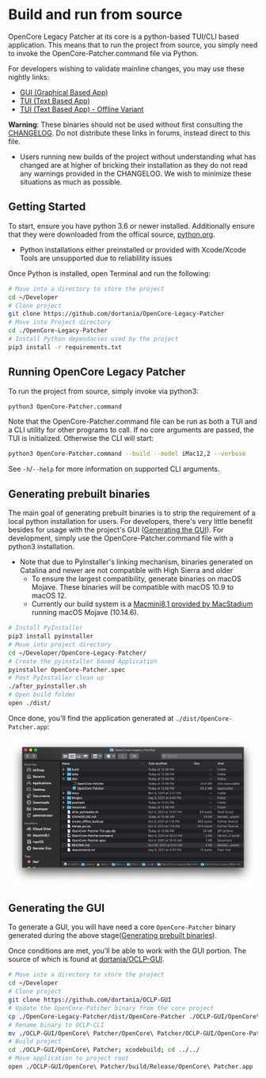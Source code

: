 # Build and run from source

OpenCore Legacy Patcher at its core is a python-based TUI/CLI based application. This means that to run the project from source, you simply need to invoke the OpenCore-Patcher.command file via Python.

For developers wishing to validate mainline changes, you may use these nightly links:

* [GUI (Graphical Based App)](https://nightly.link/dortania/OpenCore-Legacy-Patcher/workflows/build-gui/main/OpenCore-Patcher-GUI.app.zip)
* [TUI (Text Based App)](https://nightly.link/dortania/OpenCore-Legacy-Patcher/workflows/build-app/main/OpenCore-Patcher-TUI.app.zip)
* [TUI (Text Based App) - Offline Variant](https://nightly.link/dortania/OpenCore-Legacy-Patcher/workflows/build-app/main/OpenCore-Patcher-TUI-Offline.app.zip)

**Warning**: These binaries should not be used without first consulting the [CHANGELOG](./CHANGELOG.md). Do not distribute these links in forums, instead direct to this file.

* Users running new builds of the project without understanding what has changed are at higher of bricking their installation as they do not read any warnings provided in the CHANGELOG. We wish to minimize these situations as much as possible.

## Getting Started

To start, ensure you have python 3.6 or newer installed. Additionally ensure that they were downloaded from the offical source, [python.org](https://www.python.org/downloads/macos/).

* Python installations either preinstalled or provided with Xcode/Xcode Tools are unsupported due to reliablility issues

Once Python is installed, open Terminal and run the following:

```sh
# Move into a directory to store the project
cd ~/Developer
# Clone project
git clone https://github.com/dortania/OpenCore-Legacy-Patcher
# Move into Project directory
cd ./OpenCore-Legacy-Patcher
# Install Python dependacies used by the project
pip3 install -r requirements.txt
```

## Running OpenCore Legacy Patcher

To run the project from source, simply invoke via python3:

```sh
python3 OpenCore-Patcher.command
```

Note that the OpenCore-Patcher.command file can be run as both a TUI and a CLI utility for other programs to call. If no core arguments are passed, the TUI is initialized. Otherwise the CLI will start:

```sh
python3 OpenCore-Patcher.command --build --model iMac12,2 --verbose
```

See `-h`/`--help` for more information on supported CLI arguments.

## Generating prebuilt binaries

The main goal of generating prebuilt binaries is to strip the requirement of a local python installation for users. For developers, there's very little benefit besides for usage with the project's GUI ([Generating the GUI](#generating-the-gui)). For development, simply use the OpenCore-Patcher.command file with a python3 installation.

* Note that due to PyInstaller's linking mechanism, binaries generated on Catalina and newer are not compatible with High Sierra and older
  * To ensure the largest compatibility, generate binaries on macOS Mojave. These binaries will be compatible with macOS 10.9 to macOS 12.
  * Currently our build system is a [Macmini8,1 provided by MacStadium](https://www.macstadium.com/opensource) running macOS Mojave (10.14.6).

```sh
# Install PyInstaller
pip3 install pyinstaller
# Move into project directory
cd ~/Developer/OpenCore-Legacy-Patcher/
# Create the pyinstaller based Application
pyinstaller OpenCore-Patcher.spec
# Post PyInstaller clean up
./after_pyinstaller.sh
# Open build folder
open ./dist/
```

Once done, you'll find the application generated at `./dist/OpenCore-Patcher.app`:

![](./images/build-dist.png)

## Generating the GUI

To generate a GUI, you will have need a core `OpenCore-Patcher` binary generated during the above stage([Generating prebuilt binaries](#generating-prebuilt-binaries)).

Once conditions are met, you'll be able to work with the GUI portion. The source of which is found at [dortania/OCLP-GUI](https://github.com/dortania/OCLP-GUI).

```sh
# Move into a directory to store the project
cd ~/Developer
# Clone project
git clone https://github.com/dortania/OCLP-GUI
# Update the OpenCore-Patcher binary from the core project
cp ./OpenCore-Legacy-Patcher/dist/OpenCore-Patcher ./OCLP-GUI/OpenCore\ Patcher/OpenCore\ Patcher/
# Rename binary to OCLP-CLI
mv ./OCLP-GUI/OpenCore\ Patcher/OpenCore\ Patcher/OCLP-GUI/OpenCore-Patcher ./OCLP-GUI/OpenCore\ Patcher/OpenCore\ Patcher/OCLP-GUI/OCLP-CLI
# Build project
cd ./OCLP-GUI/OpenCore\ Patcher; xcodebuild; cd ../../
# Move application to project root
open ./OCLP-GUI/OpenCore\ Patcher/build/Release/OpenCore\ Patcher.app
```